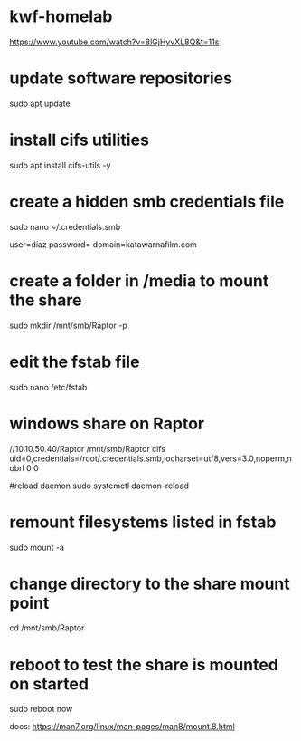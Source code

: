 # kwf-homelab


https://www.youtube.com/watch?v=8lGjHyvXL8Q&t=11s

# update software repositories
sudo apt update

# install cifs utilities
sudo apt install cifs-utils -y

# create a hidden smb credentials file
sudo nano ~/.credentials.smb

user=diaz
password= 
domain=katawarnafilm.com


# create a folder in /media to mount the share
sudo mkdir /mnt/smb/Raptor -p

# edit the fstab file
sudo nano /etc/fstab

# windows share on Raptor
//10.10.50.40/Raptor /mnt/smb/Raptor cifs uid=0,credentials=/root/.credentials.smb,iocharset=utf8,vers=3.0,noperm,nobrl 0 0

#reload daemon
sudo systemctl daemon-reload

# remount filesystems listed in fstab
sudo mount -a

# change directory to the share mount point
cd /mnt/smb/Raptor

# reboot to test the share is mounted on started
sudo reboot now



docs: https://man7.org/linux/man-pages/man8/mount.8.html
